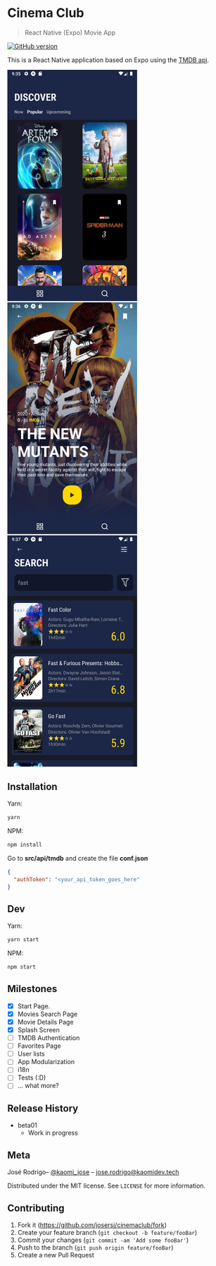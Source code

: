 # Cinema Club

> React Native (Expo) Movie App

[![GitHub version](https://badge.fury.io/gh/josersi%2Fcinemaclub.svg)](https://badge.fury.io/gh/josersi%2Fcinemaclub)

This is a React Native application based on Expo using the [TMDB api](https://www.themoviedb.org/).

<img src="showcase/screenshot_01.png" width="295" /><img src="showcase/screenshot_02.png" width="295" /><img src="showcase/screenshot_03.png" width="295" />

## Installation

Yarn:

```sh
yarn
```

NPM:

```sh
npm install
```

Go to **src/api/tmdb** and create the file **conf.json**

```json
{
  "authToken": "<your_api_token_goes_here"
}
```

## Dev

Yarn:

```sh
yarn start
```

NPM:

```sh
npm start
```


## Milestones

 - [x] Start Page.
 - [x] Movies Search Page
 - [x] Movie Details Page
 - [x] Splash Screen
 - [ ] TMDB Authentication
 - [ ] Favorites Page
 - [ ] User lists
 - [ ] App Modularization
 - [ ] i18n
 - [ ] Tests (:D)
 - [ ] ... what more?

## Release History

* beta01
    * Work in progress
    

## Meta

José Rodrigo– [@kaomi_jose](https://twitter.com/kaomi_jose) – jose.rodrigo@kaomidev.tech

Distributed under the MIT license. See ``LICENSE`` for more information.

## Contributing

1. Fork it (<https://github.com/josersi/cinemaclub/fork>)
2. Create your feature branch (`git checkout -b feature/fooBar`)
3. Commit your changes (`git commit -am 'Add some fooBar'`)
4. Push to the branch (`git push origin feature/fooBar`)
5. Create a new Pull Request
